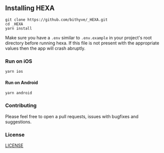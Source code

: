 ## Installing HEXA

```
git clone https://github.com/bithyve/_HEXA.git
cd _HEXA
yarn install
```

Make sure you have a `.env` similar to `.env.example` in your project's root directory before running hexa. If this file is not present with the appropriate values then the app will crash abruptly.

### Run on iOS

```
yarn ios
```

#### Run on Android

```
yarn android
```

### Contributing

Please feel free to open a pull requests, issues with bugfixes and suggestions.

### License

[LICENSE](LICENSE)
